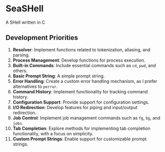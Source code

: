 # SeaSHell
A SHell written in C

## Development Priorities

1. **Resolver**: Implement functions related to tokenization, aliasing, and parsing.
2. **Process Management**: Develop functions for process execution.
3. **Built-in Commands**: Include essential commands such as `cd`, `pwd`, and others.
4. **Basic Prompt String**: A simple prompt string.
5. **Error Handling**: Create a custom error handling mechanism, as I prefer alternatives to `perror`.
6. **Command History**: Implement functionality for tracking command history.
7. **Configuration Support**: Provide support for configuration settings.
8. **I/O Redirection**: Develop features for piping and input/output redirection.
9. **Job Control**: Implement job management commands such as `fg`, `bg`, and `jobs`.
10. **Tab Completion**: Explore methods for implementing tab completion functionality, with a focus on simplicity.
11. **Custom Prompt Strings**: Enable support for customizable prompt strings.
